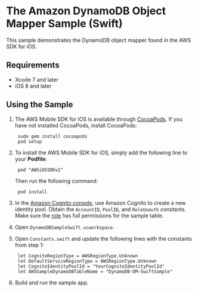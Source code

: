 # The Amazon DynamoDB Object Mapper Sample (Swift)

This sample demonstrates the DynamoDB object mapper found in the AWS SDK for iOS.

## Requirements

* Xcode 7 and later
* iOS 8 and later

## Using the Sample

1. The AWS Mobile SDK for iOS is available through [CocoaPods](http://cocoapods.org). If you have not installed CocoaPods, install CocoaPods:

		sudo gem install cocoapods
		pod setup

1. To install the AWS Mobile SDK for iOS, simply add the following line to your **Podfile**:

		pod "AWSiOSSDKv2"

	Then run the following command:
	
		pod install

1. In the [Amazon Cognito console](https://console.aws.amazon.com/cognito/), use Amazon Cognito to create a new identity pool. Obtain the `AccountID`, `PoolID`, and `RoleUnauth` constants. Make sure the [role](https://console.aws.amazon.com/iam/home?region=us-east-1#roles) has full permissions for the sample table.

1. Open `DynamoDBSampleSwift.xcworkspace`.

1. Open `Constants.swift` and update the following lines with the constants from step 1:

        let CognitoRegionType = AWSRegionType.Unknown
        let DefaultServiceRegionType = AWSRegionType.Unknown
        let CognitoIdentityPoolId = "YourCognitoIdentityPoolId"
        let AWSSampleDynamoDBTableName = "DynamoDB-OM-SwiftSample"

1. Build and run the sample app.
